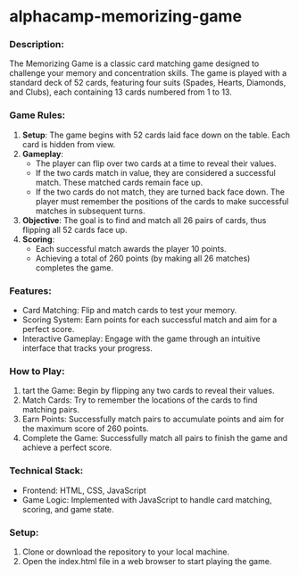 # alphacamp-memorizing-game

### Description:
The Memorizing Game is a classic card matching game designed to challenge your memory and concentration skills. The game is played with a standard deck of 52 cards, featuring four suits (Spades, Hearts, Diamonds, and Clubs), each containing 13 cards numbered from 1 to 13.

### Game Rules:
1. **Setup**: The game begins with 52 cards laid face down on the table. Each card is hidden from view.
2. **Gameplay**:
    * The player can flip over two cards at a time to reveal their values.
    * If the two cards match in value, they are considered a successful match. These matched cards remain face up.
    * If the two cards do not match, they are turned back face down. The player must remember the positions of the cards to make successful matches in subsequent turns.
3. **Objective**: The goal is to find and match all 26 pairs of cards, thus flipping all 52 cards face up.
4. **Scoring**:
    * Each successful match awards the player 10 points.
    * Achieving a total of 260 points (by making all 26 matches) completes the game.

### Features:

* Card Matching: Flip and match cards to test your memory.
* Scoring System: Earn points for each successful match and aim for a perfect score.
* Interactive Gameplay: Engage with the game through an intuitive interface that tracks your progress.

### How to Play:

1. tart the Game: Begin by flipping any two cards to reveal their values.
2. Match Cards: Try to remember the locations of the cards to find matching pairs.
3. Earn Points: Successfully match pairs to accumulate points and aim for the maximum score of 260 points.
4. Complete the Game: Successfully match all pairs to finish the game and achieve a perfect score.

### Technical Stack:

* Frontend: HTML, CSS, JavaScript
* Game Logic: Implemented with JavaScript to handle card matching, scoring, and game state.

### Setup:

1. Clone or download the repository to your local machine.
2. Open the index.html file in a web browser to start playing the game.
